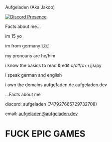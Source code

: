 Aufgeladen (Aka Jakob)

[![Discord Presence](https://lanyard.cnrad.dev/api/747927665729732708)](https://discord.com/users/747927665729732708)

Facts about me...

im 15 yo

im from germany 🇩🇪

my pronouns are he/him

i know the basics to read & edit c/c#/c++/js/py

i speak german and english

i own the domains
aufge1aden.de
aufgeladen.dev

...Facts about me


discord: aufgeladen (747927665729732708)

email: aufgeladen@aufgeladen.dev

# FUCK EPIC GAMES
